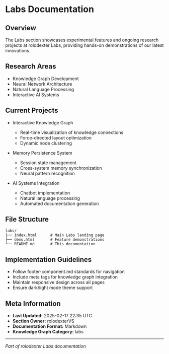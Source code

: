 # Labs Documentation

## Overview
The Labs section showcases experimental features and ongoing research projects at rolodexter Labs, providing hands-on demonstrations of our latest innovations.

## Research Areas
- Knowledge Graph Development
- Neural Network Architecture
- Natural Language Processing
- Interactive AI Systems

## Current Projects
- Interactive Knowledge Graph
  - Real-time visualization of knowledge connections
  - Force-directed layout optimization
  - Dynamic node clustering

- Memory Persistence System
  - Session state management
  - Cross-system memory synchronization
  - Neural pattern recognition

- AI Systems Integration
  - Chatbot implementation
  - Natural language processing
  - Automated documentation generation

## File Structure
```
labs/
├── index.html      # Main Labs landing page
├── demo.html       # Feature demonstrations
└── README.md       # This documentation
```

## Implementation Guidelines
- Follow footer-component.md standards for navigation
- Include meta tags for knowledge graph integration
- Maintain responsive design across all pages
- Ensure dark/light mode theme support

## Meta Information
- **Last Updated:** 2025-02-17 22:35 UTC
- **Section Owner:** rolodexterVS
- **Documentation Format:** Markdown
- **Knowledge Graph Category:** labs

---
*Part of rolodexter Labs documentation*
